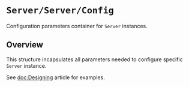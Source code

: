 # ``Server/Server/Config``

Configuration parameters container for `Server` instances.

## Overview

This structure incapsulates all parameters needed to configure specific `Server` instance. 

See <doc:Designing> article for examples.
